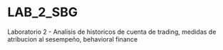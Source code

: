 # LAB_2_SBG
Laboratorio 2 - Analisis de historicos de cuenta de trading, medidas de atribucion al sesempeño, behavioral finance
